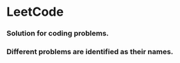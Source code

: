 # LeetCode
### Solution for coding problems.

### Different problems are identified as their names.

